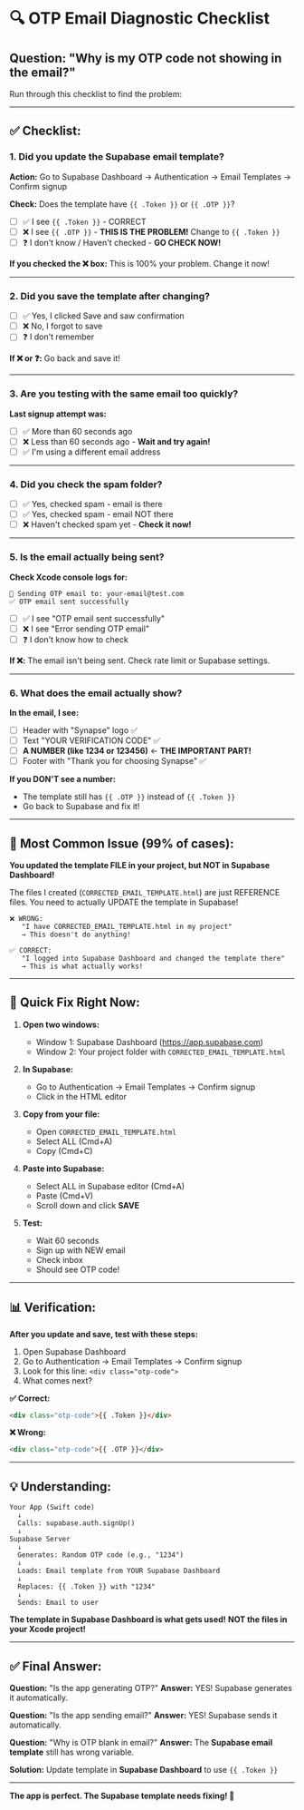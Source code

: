 # 🔍 OTP Email Diagnostic Checklist

## Question: "Why is my OTP code not showing in the email?"

Run through this checklist to find the problem:

---

## ✅ **Checklist:**

### **1. Did you update the Supabase email template?**

**Action:** Go to Supabase Dashboard → Authentication → Email Templates → Confirm signup

**Check:** Does the template have `{{ .Token }}` or `{{ .OTP }}`?

- [ ] ✅ I see `{{ .Token }}` - CORRECT
- [ ] ❌ I see `{{ .OTP }}` - **THIS IS THE PROBLEM!** Change to `{{ .Token }}`
- [ ] ❓ I don't know / Haven't checked - **GO CHECK NOW!**

**If you checked the ❌ box:** This is 100% your problem. Change it now!

---

### **2. Did you save the template after changing?**

- [ ] ✅ Yes, I clicked Save and saw confirmation
- [ ] ❌ No, I forgot to save
- [ ] ❓ I don't remember

**If ❌ or ❓:** Go back and save it!

---

### **3. Are you testing with the same email too quickly?**

**Last signup attempt was:**
- [ ] ✅ More than 60 seconds ago
- [ ] ❌ Less than 60 seconds ago - **Wait and try again!**
- [ ] ✅ I'm using a different email address

---

### **4. Did you check the spam folder?**

- [ ] ✅ Yes, checked spam - email is there
- [ ] ✅ Yes, checked spam - email NOT there
- [ ] ❌ Haven't checked spam yet - **Check it now!**

---

### **5. Is the email actually being sent?**

**Check Xcode console logs for:**
```
📧 Sending OTP email to: your-email@test.com
✅ OTP email sent successfully
```

- [ ] ✅ I see "OTP email sent successfully"
- [ ] ❌ I see "Error sending OTP email"
- [ ] ❓ I don't know how to check

**If ❌:** The email isn't being sent. Check rate limit or Supabase settings.

---

### **6. What does the email actually show?**

**In the email, I see:**
- [ ] Header with "Synapse" logo ✅
- [ ] Text "YOUR VERIFICATION CODE" ✅
- [ ] **A NUMBER (like 1234 or 123456)** ← **THE IMPORTANT PART!**
- [ ] Footer with "Thank you for choosing Synapse" ✅

**If you DON'T see a number:**
- The template still has `{{ .OTP }}` instead of `{{ .Token }}`
- Go back to Supabase and fix it!

---

## 🎯 **Most Common Issue (99% of cases):**

**You updated the template FILE in your project, but NOT in Supabase Dashboard!**

The files I created (`CORRECTED_EMAIL_TEMPLATE.html`) are just REFERENCE files.
You need to actually UPDATE the template in Supabase!

```
❌ WRONG:
   "I have CORRECTED_EMAIL_TEMPLATE.html in my project"
   → This doesn't do anything!

✅ CORRECT:
   "I logged into Supabase Dashboard and changed the template there"
   → This is what actually works!
```

---

## 🚀 **Quick Fix Right Now:**

1. **Open two windows:**
   - Window 1: Supabase Dashboard (https://app.supabase.com)
   - Window 2: Your project folder with `CORRECTED_EMAIL_TEMPLATE.html`

2. **In Supabase:**
   - Go to Authentication → Email Templates → Confirm signup
   - Click in the HTML editor

3. **Copy from your file:**
   - Open `CORRECTED_EMAIL_TEMPLATE.html`
   - Select ALL (Cmd+A)
   - Copy (Cmd+C)

4. **Paste into Supabase:**
   - Select ALL in Supabase editor (Cmd+A)
   - Paste (Cmd+V)
   - Scroll down and click **SAVE**

5. **Test:**
   - Wait 60 seconds
   - Sign up with NEW email
   - Check inbox
   - Should see OTP code!

---

## 📊 **Verification:**

**After you update and save, test with these steps:**

1. Open Supabase Dashboard
2. Go to Authentication → Email Templates → Confirm signup
3. Look for this line: `<div class="otp-code">`
4. What comes next?

**✅ Correct:**
```html
<div class="otp-code">{{ .Token }}</div>
```

**❌ Wrong:**
```html
<div class="otp-code">{{ .OTP }}</div>
```

---

## 💡 **Understanding:**

```
Your App (Swift code)
  ↓
  Calls: supabase.auth.signUp()
  ↓
Supabase Server
  ↓
  Generates: Random OTP code (e.g., "1234")
  ↓
  Loads: Email template from YOUR Supabase Dashboard
  ↓
  Replaces: {{ .Token }} with "1234"
  ↓
  Sends: Email to user
```

**The template in Supabase Dashboard is what gets used!**
**NOT the files in your Xcode project!**

---

## ✅ **Final Answer:**

**Question:** "Is the app generating OTP?"
**Answer:** YES! Supabase generates it automatically.

**Question:** "Is the app sending email?"
**Answer:** YES! Supabase sends it automatically.

**Question:** "Why is OTP blank in email?"
**Answer:** The **Supabase email template** still has wrong variable.

**Solution:** Update template in **Supabase Dashboard** to use `{{ .Token }}`

---

**The app is perfect. The Supabase template needs fixing! 🎯**
